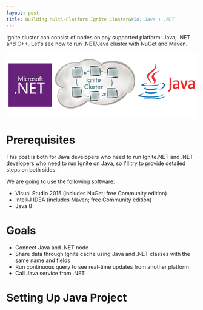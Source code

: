 ```yaml
---
layout: post
title: Building Multi-Platform Ignite Cluster&#58; Java + .NET
---
```


Ignite cluster can consist of nodes on any supported platform: Java, .NET and C++. Let's see how to run .NET/Java cluster with NuGet and Maven.

![Apache Ignite Java + .NET](../images/multi-platform-cluster.png)

# Prerequisites

This post is both for Java developers who need to run Ignite.NET and .NET developers who need to run Ignite on Java,
so I'll try to provide detailed steps on both sides.

We are going to use the following software:

* Visual Studio 2015 (includes NuGet; free Community edition)
* IntelliJ IDEA (includes Maven; free Community edition)
* Java 8

# Goals

* Connect Java and .NET node
* Share data through Ignite cache using Java and .NET classes with the same name and fields
* Run continuous query to see real-time updates from another platform
* Call Java service from .NET

# Setting Up Java Project